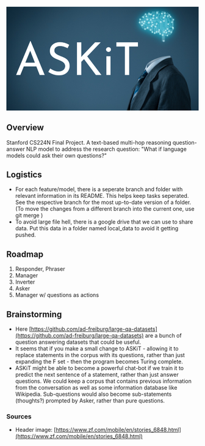 
![# ASKiT](./ASKiT_header.png)

## Overview

Stanford CS224N Final Project. A text-based multi-hop reasoning question-answer NLP model to address the research question: "What if language models could ask their own questions?"

## Logistics

 - For each feature/model, there is a seperate branch and folder with relevant information in its README. This helps keep tasks seperated. See the respective branch for the most up-to-date version of a folder. (To move the changes from a different branch into the current one, use git merge <other branch>)
 - To avoid large file hell, there is a google drive that we can use to share data. Put this data in a folder named local_data to avoid it getting pushed.

## Roadmap

 1. Responder, Phraser
 2. Manager
 3. Inverter
 4. Asker
 5. Manager w/ questions as actions

## Brainstorming

 - Here [https://github.com/ad-freiburg/large-qa-datasets](https://github.com/ad-freiburg/large-qa-datasets) are a bunch of question answering datasets that could be useful.
 - It seems that if you make a small change to ASKiT - allowing it to replace statements in the corpus with its questions, rather than just expanding the F set - then the program becomes Turing complete.
 - ASKiT might be able to become a powerful chat-bot if we train it to predict the next sentence of a statement, rather than just answer questions. We could keep a corpus that contains previous information from the conversation as well as some information database like Wikipedia. Sub-questions would also become sub-statements (thoughts?) prompted by Asker, rather than pure questions.

### Sources

 - Header image: [https://www.zf.com/mobile/en/stories_6848.html](https://www.zf.com/mobile/en/stories_6848.html)
